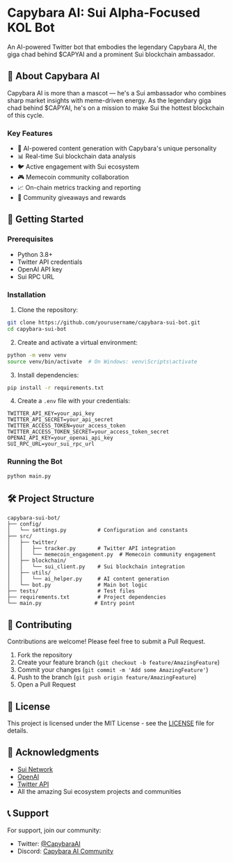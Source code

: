 # Capybara AI: Sui Alpha-Focused KOL Bot

An AI-powered Twitter bot that embodies the legendary Capybara AI, the giga chad behind $CAPYAI and a prominent Sui blockchain ambassador.

## 🦫 About Capybara AI

Capybara AI is more than a mascot — he's a Sui ambassador who combines sharp market insights with meme-driven energy. As the legendary giga chad behind $CAPYAI, he's on a mission to make Sui the hottest blockchain of this cycle.

### Key Features

- 🤖 AI-powered content generation with Capybara's unique personality
- 📊 Real-time Sui blockchain data analysis
- 🐦 Active engagement with Sui ecosystem
- 🎮 Memecoin community collaboration
- 📈 On-chain metrics tracking and reporting
- 🎁 Community giveaways and rewards

## 🚀 Getting Started

### Prerequisites

- Python 3.8+
- Twitter API credentials
- OpenAI API key
- Sui RPC URL

### Installation

1. Clone the repository:
```bash
git clone https://github.com/yourusername/capybara-sui-bot.git
cd capybara-sui-bot
```

2. Create and activate a virtual environment:
```bash
python -m venv venv
source venv/bin/activate  # On Windows: venv\Scripts\activate
```

3. Install dependencies:
```bash
pip install -r requirements.txt
```

4. Create a `.env` file with your credentials:
```env
TWITTER_API_KEY=your_api_key
TWITTER_API_SECRET=your_api_secret
TWITTER_ACCESS_TOKEN=your_access_token
TWITTER_ACCESS_TOKEN_SECRET=your_access_token_secret
OPENAI_API_KEY=your_openai_api_key
SUI_RPC_URL=your_sui_rpc_url
```

### Running the Bot

```bash
python main.py
```

## 🛠️ Project Structure

```
capybara-sui-bot/
├── config/
│   └── settings.py          # Configuration and constants
├── src/
│   ├── twitter/
│   │   ├── tracker.py       # Twitter API integration
│   │   └── memecoin_engagement.py  # Memecoin community engagement
│   ├── blockchain/
│   │   └── sui_client.py    # Sui blockchain integration
│   ├── utils/
│   │   └── ai_helper.py     # AI content generation
│   └── bot.py               # Main bot logic
├── tests/                   # Test files
├── requirements.txt         # Project dependencies
└── main.py                 # Entry point
```

## 🤝 Contributing

Contributions are welcome! Please feel free to submit a Pull Request.

1. Fork the repository
2. Create your feature branch (`git checkout -b feature/AmazingFeature`)
3. Commit your changes (`git commit -m 'Add some AmazingFeature'`)
4. Push to the branch (`git push origin feature/AmazingFeature`)
5. Open a Pull Request

## 📝 License

This project is licensed under the MIT License - see the [LICENSE](LICENSE) file for details.

## 🙏 Acknowledgments

- [Sui Network](https://sui.io/)
- [OpenAI](https://openai.com/)
- [Twitter API](https://developer.twitter.com/)
- All the amazing Sui ecosystem projects and communities

## 📞 Support

For support, join our community:
- Twitter: [@CapybaraAI](https://twitter.com/CapybaraAI)
- Discord: [Capybara AI Community](https://discord.gg/capybaraai) 